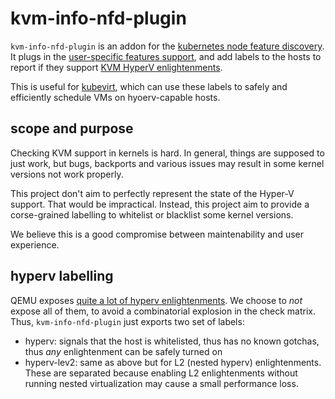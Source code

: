 # kvm-info-nfd-plugin

`kvm-info-nfd-plugin` is an addon for the [kubernetes node feature discovery](https://github.com/kubernetes-sigs/node-feature-discovery).
It plugs in the [user-specific features support](https://github.com/kubernetes-sigs/node-feature-discovery#local-user-specific-features), and add labels to the hosts
to report if they support [KVM HyperV enlightenments](https://devconfcz2019.sched.com/event/Jcen/enlightening-kvm-hyper-v-emulation).

This is useful for [kubevirt](https://kubevirt.io), which can use these labels to safely and efficiently schedule VMs on hyoerv-capable hosts.

## scope and purpose

Checking KVM support in kernels is hard. In general, things are supposed to just work, but bugs, backports and various issues may result
in some kernel versions not work properly.

This project don't aim to perfectly represent the state of the Hyper-V support. That would be impractical. Instead, this project aim to provide
a corse-grained labelling to whitelist or blacklist some kernel versions.

We believe this is a good compromise between maintenability and user experience.

## hyperv labelling

QEMU exposes [quite a lot of hyperv enlightenments](https://libvirt.org/formatdomain.html#elementsFeatures). We choose to _not_ expose all of them,
to avoid a combinatorial explosion in the check matrix.
Thus, `kvm-info-nfd-plugin` just exports two set of labels:
- hyperv: signals that the host is whitelisted, thus has no known gotchas, thus _any_ enlightenment can be safely turned on
- hyperv-lev2: same as above but for L2 (nested hyperv) enlightenments. These are separated because enabling L2 enlightenments without running nested
  virtualization may cause a small performance loss.


